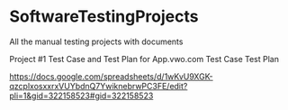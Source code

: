 # SoftwareTestingProjects
All the manual testing projects with documents


Project #1 Test Case and Test Plan for App.vwo.com
Test Case
Test Plan

https://docs.google.com/spreadsheets/d/1wKvU9XGK-qzcplxosxxrxVUYbdnQ7YwiknebrwPC3FE/edit?pli=1&gid=322158523#gid=322158523
